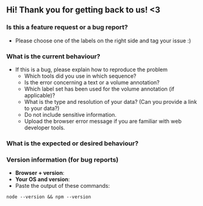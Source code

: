 ## Hi! Thank you for getting back to us! <3

### Is this a feature request or a bug report? 
* Please choose one of the labels on the right side and tag your issue :)

### What is the current behaviour?

* If this is a bug, please explain how to reproduce the problem 
    * Which tools did you use in which sequence?
    * Is the error concerning a text or a volume annotation? 
    * Which label set has been used for the volume annotation (if applicable)?
    * What is the type and resolution of your data? (Can you provide a link to your data?)
    * Do not include sensitive information.
    * Upload the browser error message if you are familiar with web developer tools.


### What is the expected or desired behaviour?

### Version information (for bug reports)

* **Browser + version**:
* **Your OS and version**:
* Paste the output of these commands:
```
node --version && npm --version
```

